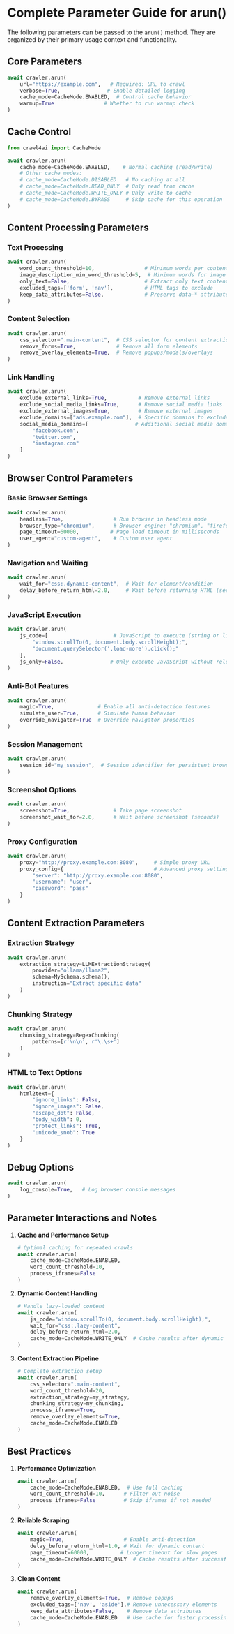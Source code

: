 # Complete Parameter Guide for arun()

The following parameters can be passed to the `arun()` method. They are organized by their primary usage context and functionality.

## Core Parameters

```python
await crawler.arun(
    url="https://example.com",   # Required: URL to crawl
    verbose=True,               # Enable detailed logging
    cache_mode=CacheMode.ENABLED,  # Control cache behavior
    warmup=True                # Whether to run warmup check
)
```

## Cache Control

```python
from crawl4ai import CacheMode

await crawler.arun(
    cache_mode=CacheMode.ENABLED,    # Normal caching (read/write)
    # Other cache modes:
    # cache_mode=CacheMode.DISABLED   # No caching at all
    # cache_mode=CacheMode.READ_ONLY  # Only read from cache
    # cache_mode=CacheMode.WRITE_ONLY # Only write to cache
    # cache_mode=CacheMode.BYPASS     # Skip cache for this operation
)
```

## Content Processing Parameters

### Text Processing
```python
await crawler.arun(
    word_count_threshold=10,                # Minimum words per content block
    image_description_min_word_threshold=5,  # Minimum words for image descriptions
    only_text=False,                        # Extract only text content
    excluded_tags=['form', 'nav'],          # HTML tags to exclude
    keep_data_attributes=False,             # Preserve data-* attributes
)
```

### Content Selection
```python
await crawler.arun(
    css_selector=".main-content",  # CSS selector for content extraction
    remove_forms=True,             # Remove all form elements
    remove_overlay_elements=True,  # Remove popups/modals/overlays
)
```

### Link Handling
```python
await crawler.arun(
    exclude_external_links=True,          # Remove external links
    exclude_social_media_links=True,      # Remove social media links
    exclude_external_images=True,         # Remove external images
    exclude_domains=["ads.example.com"],  # Specific domains to exclude
    social_media_domains=[               # Additional social media domains
        "facebook.com",
        "twitter.com",
        "instagram.com"
    ]
)
```

## Browser Control Parameters

### Basic Browser Settings
```python
await crawler.arun(
    headless=True,                # Run browser in headless mode
    browser_type="chromium",      # Browser engine: "chromium", "firefox", "webkit"
    page_timeout=60000,          # Page load timeout in milliseconds
    user_agent="custom-agent",    # Custom user agent
)
```

### Navigation and Waiting
```python
await crawler.arun(
    wait_for="css:.dynamic-content",  # Wait for element/condition
    delay_before_return_html=2.0,     # Wait before returning HTML (seconds)
)
```

### JavaScript Execution
```python
await crawler.arun(
    js_code=[                     # JavaScript to execute (string or list)
        "window.scrollTo(0, document.body.scrollHeight);",
        "document.querySelector('.load-more').click();"
    ],
    js_only=False,               # Only execute JavaScript without reloading page
)
```

### Anti-Bot Features
```python
await crawler.arun(
    magic=True,              # Enable all anti-detection features
    simulate_user=True,      # Simulate human behavior
    override_navigator=True  # Override navigator properties
)
```

### Session Management
```python
await crawler.arun(
    session_id="my_session",  # Session identifier for persistent browsing
)
```

### Screenshot Options
```python
await crawler.arun(
    screenshot=True,              # Take page screenshot
    screenshot_wait_for=2.0,      # Wait before screenshot (seconds)
)
```

### Proxy Configuration
```python
await crawler.arun(
    proxy="http://proxy.example.com:8080",     # Simple proxy URL
    proxy_config={                             # Advanced proxy settings
        "server": "http://proxy.example.com:8080",
        "username": "user",
        "password": "pass"
    }
)
```

## Content Extraction Parameters

### Extraction Strategy
```python
await crawler.arun(
    extraction_strategy=LLMExtractionStrategy(
        provider="ollama/llama2",
        schema=MySchema.schema(),
        instruction="Extract specific data"
    )
)
```

### Chunking Strategy
```python
await crawler.arun(
    chunking_strategy=RegexChunking(
        patterns=[r'\n\n', r'\.\s+']
    )
)
```

### HTML to Text Options
```python
await crawler.arun(
    html2text={
        "ignore_links": False,
        "ignore_images": False,
        "escape_dot": False,
        "body_width": 0,
        "protect_links": True,
        "unicode_snob": True
    }
)
```

## Debug Options
```python
await crawler.arun(
    log_console=True,   # Log browser console messages
)
```

## Parameter Interactions and Notes

1. **Cache and Performance Setup**
   ```python
   # Optimal caching for repeated crawls
   await crawler.arun(
       cache_mode=CacheMode.ENABLED,
       word_count_threshold=10,
       process_iframes=False
   )
   ```

2. **Dynamic Content Handling**
   ```python
   # Handle lazy-loaded content
   await crawler.arun(
       js_code="window.scrollTo(0, document.body.scrollHeight);",
       wait_for="css:.lazy-content",
       delay_before_return_html=2.0,
       cache_mode=CacheMode.WRITE_ONLY  # Cache results after dynamic load
   )
   ```

3. **Content Extraction Pipeline**
   ```python
   # Complete extraction setup
   await crawler.arun(
       css_selector=".main-content",
       word_count_threshold=20,
       extraction_strategy=my_strategy,
       chunking_strategy=my_chunking,
       process_iframes=True,
       remove_overlay_elements=True,
       cache_mode=CacheMode.ENABLED
   )
   ```

## Best Practices

1. **Performance Optimization**
   ```python
   await crawler.arun(
       cache_mode=CacheMode.ENABLED,  # Use full caching
       word_count_threshold=10,      # Filter out noise
       process_iframes=False         # Skip iframes if not needed
   )
   ```

2. **Reliable Scraping**
   ```python
   await crawler.arun(
       magic=True,                   # Enable anti-detection
       delay_before_return_html=1.0, # Wait for dynamic content
       page_timeout=60000,          # Longer timeout for slow pages
       cache_mode=CacheMode.WRITE_ONLY  # Cache results after successful crawl
   )
   ```

3. **Clean Content**
   ```python
   await crawler.arun(
       remove_overlay_elements=True,  # Remove popups
       excluded_tags=['nav', 'aside'],# Remove unnecessary elements
       keep_data_attributes=False,    # Remove data attributes
       cache_mode=CacheMode.ENABLED   # Use cache for faster processing
   )
   ```